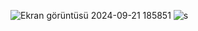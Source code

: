 ![Ekran görüntüsü 2024-09-21 185851](https://github.com/user-attachments/assets/1bc73ee1-5f23-488a-b296-842ae90fedb5)
![s](https://github.com/user-attachments/assets/7a7b93cb-be20-488a-92ff-0c24a1b56bb8)
